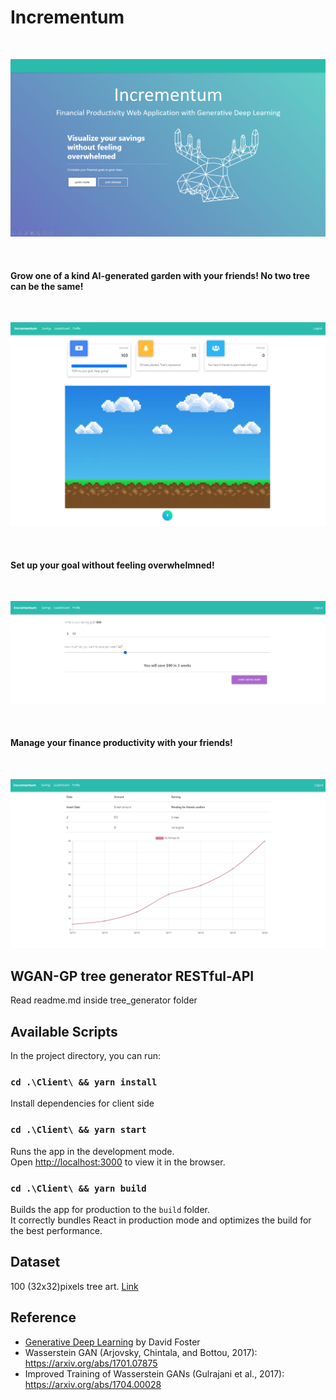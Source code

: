 # Incrementum

<br/>

![main](/static/incrementum.PNG)

<br/>

#### Grow one of a kind AI-generated garden with your friends! No two tree can be the same!

<br/>

![main](/static/trees.PNG)

<br/>

#### Set up your goal without feeling overwhelmned!

<br/>

![main](/static/Setup.PNG)

<br/>

#### Manage your finance productivity with your friends!

<br/>

![main](/static/manage.PNG)
<br/>

## WGAN-GP tree generator RESTful-API
Read readme.md inside tree_generator folder

## Available Scripts

In the project directory, you can run:

### `cd .\Client\ && yarn install`
Install dependencies for client side

### `cd .\Client\ && yarn start`

Runs the app in the development mode.\
Open [http://localhost:3000](http://localhost:3000) to view it in the browser.

### `cd .\Client\ && yarn build`

Builds the app for production to the `build` folder.\
It correctly bundles React in production mode and optimizes the build for the best performance.

## Dataset 
100 (32x32)pixels tree art. [Link](http://pixeljoint.com/pixelart/87096.htm)

## Reference
- [Generative Deep Learning](https://www.oreilly.com/library/view/generative-deep-learning/9781492041931/) by David Foster
- Wasserstein GAN (Arjovsky, Chintala, and Bottou, 2017): https://arxiv.org/abs/1701.07875
- Improved Training of Wasserstein GANs (Gulrajani et al., 2017): https://arxiv.org/abs/1704.00028

